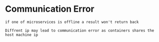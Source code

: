 # Communication Error

```
if one of microservices is offline a result won't return back

Diffrent ip may lead to communication error as containers shares the host machine ip
```
